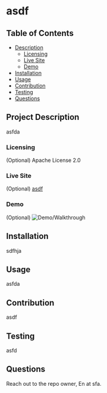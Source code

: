 
  # asdf

  ## Table of Contents
  - [Description](#project-description)
    - [Licensing](#licensing)
    - [Live Site](#live-site)
    - [Demo](#demo)
  - [Installation](#installation)
  - [Usage](#usage)
  - [Contribution](#contribution)
  - [Testing](#testing)
  - [Questions](#questions)


  ## Project Description
  asfda

  ### Licensing 
  (Optional)
  Apache License 2.0
  
  ### Live Site 
  (Optional)
  [asdf](undefined)

  ### Demo 
  (Optional)
  ![Demo/Walkthrough](undefined)

  ## Installation 
  sdfhja

  ## Usage 
  asfda

  ## Contribution
  asdf

  ## Testing
  asfd

  ## Questions
  Reach out to the repo owner, En at sfa.
  